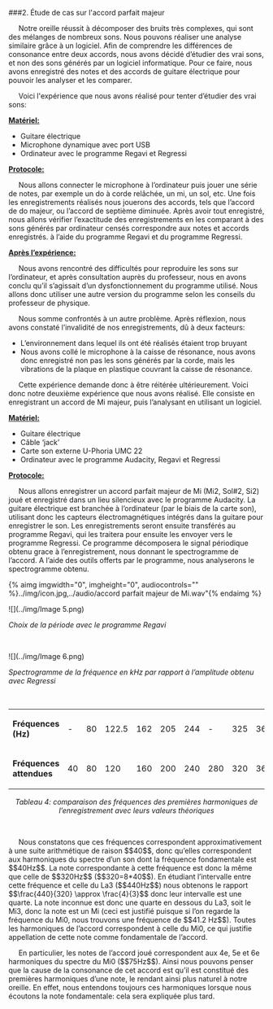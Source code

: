 ###2. Étude de cas sur l'accord parfait majeur

<p>&nbsp;&nbsp;&nbsp;&nbsp;
	Notre oreille réussit à décomposer des bruits très complexes, qui sont des mélanges de nombreux sons. Nous pouvons réaliser une analyse similaire grâce à un logiciel. Afin de comprendre les différences de consonance entre deux accords, nous avons décidé d’étudier des vrai sons, et non des sons générés par un logiciel informatique. Pour ce faire, nous avons enregistré des notes et des accords de guitare électrique pour pouvoir les analyser et les comparer.
</p>
<p>&nbsp;&nbsp;&nbsp;&nbsp;
	Voici l'expérience que nous avons réalisé pour tenter d’étudier des vrai sons:
</p>
<p>
	<strong><u>
		Matériel:
	</u></strong>
</p>
<ul>
	<li >
		Guitare électrique
	</li>
	<li >
		Microphone dynamique avec port USB
	</li>
	<li >
		Ordinateur avec le programme Regavi et Regressi
	</li>
</ul>
<p>
	<strong><u>
		Protocole:
	</u></strong>
</p>
<p>&nbsp;&nbsp;&nbsp;&nbsp;
	Nous allons connecter le microphone à l’ordinateur puis jouer une série de notes, par exemple un do à corde relâchée, un mi, un sol, etc. Une fois les enregistrements réalisés nous jouerons des accords, tels que l’accord de do majeur, ou l’accord de septième diminuée. Après avoir tout enregistré, nous allons vérifier l’exactitude des enregistrements en les comparant à des sons générés par ordinateur censés correspondre aux notes et accords enregistrés. à l’aide du programme Regavi et du programme Regressi.
</p>
<p>
	<strong><u>
		Après l’expérience:
	</u></strong>
</p>
<p>&nbsp;&nbsp;&nbsp;&nbsp;
	Nous avons rencontré des difficultés pour reproduire les sons sur l’ordinateur, et après consultation auprès du professeur, nous en avons conclu qu’il s’agissait d’un dysfonctionnement du programme utilisé. Nous allons donc utiliser une autre version du programme selon les conseils du professeur de physique.
</p>
<p>&nbsp;&nbsp;&nbsp;&nbsp;
	Nous somme confrontés à un autre problème. Après réflexion, nous avons constaté l’invalidité de nos enregistrements, dû à deux facteurs:
</p>
<ul>
	<li >
		L’environnement dans lequel ils ont été réalisés étaient trop bruyant
	</li>
	<li >
		Nous avons collé le microphone à la caisse de résonance, nous avons donc enregistré non pas les sons générés par la corde, mais les vibrations de la plaque en plastique couvrant la caisse de résonance.
	</li>
</ul>
<p>&nbsp;&nbsp;&nbsp;&nbsp;
	Cette expérience demande donc à être réitérée ultérieurement. Voici donc notre deuxième expérience que nous avons réalisé. Elle consiste en enregistrant un accord de Mi majeur, puis l’analysant en utilisant un logiciel.
</p>
<p>
	<strong><u>
		Matériel:
	</u></strong>
</p>
<ul>
	<li >
		Guitare électrique
	</li>
	<li >
		Câble ‘jack’
	</li>
	<li >
		Carte son externe U-Phoria UMC 22
	</li>
	<li >
		Ordinateur avec le programme Audacity, Regavi et Regressi
	</li>
</ul>
<p>
	<strong><u>
		Protocole:
	</u></strong>
</p>
<p>&nbsp;&nbsp;&nbsp;&nbsp;
	Nous allons enregistrer un accord parfait majeur de Mi (Mi2, Sol#2, Si2) joué et enregistré dans un lieu silencieux avec le programme Audacity. La guitare électrique est branchée à l’ordinateur (par le biais de la carte son), utilisant donc les capteurs électromagnétiques intégrés dans la guitare pour enregistrer le son. Les enregistrements seront ensuite transférés au programme Regavi, qui les traitera pour ensuite les envoyer vers le programme Regressi. Ce programme décomposera le signal périodique obtenu grace à l’enregistrement, nous donnant le spectrogramme de l’accord. A l’aide des outils offerts par le programme, nous analyserons le spectrogramme obtenu.
</p>

{% aimg imgwidth="0", imgheight="0", audiocontrols="" %}../img/icon.jpg,../audio/accord parfait majeur de Mi.wav"{% endaimg %}

![](../img/Image 5.png)
<p><em>
Choix de la période avec le programme Regavi
</em></p>
<p>
&nbsp;
</p>

![](../img/Image 6.png)
<p><em>Spectrogramme  de la fréquence en kHz par rapport à l’amplitude obtenu avec Regressi</em></p>
<p>
&nbsp;
</p>

<table>
	<tbody>
		<tr>
			<td>
				<p>
					<strong>
						Fréquences (Hz)
					</strong>
				</p>
			</td>
			<td>
				<p>
					-
				</p>
			</td>
			<td>
				<p>
					80
				</p>
			</td>
			<td>
				<p>
					122.5
				</p>
			</td>
			<td>
				<p>
					162
				</p>
			</td>
			<td>
				<p>
					205
				</p>
			</td>
			<td>
				<p>
					244
				</p>
			</td>
			<td>
				<p>
					-
				</p>
			</td>
			<td>
				<p>
					325
				</p>
			</td>
			<td>
				<p>
					368
				</p>
			</td>
			<td>
				<p>
					411
				</p>
			</td>
		</tr>
		<tr>
			<td>
				<p>
					<strong>
						Fréquences attendues
					</strong>
				</p>
			</td>
			<td>
				<p>
					40
				</p>
			</td>
			<td>
				<p>
					80
				</p>
			</td>
			<td>
				<p>
					120
				</p>
			</td>
			<td>
				<p>
					160
				</p>
			</td>
			<td>
				<p>
					200
				</p>
			</td>
			<td>
				<p>
					240
				</p>
			</td>
			<td>
				<p>
					280
				</p>
			</td>
			<td>
				<p>
					320
				</p>
			</td>
			<td>
				<p>
					360
				</p>
			</td>
			<td>
				<p>
					400
				</p>
			</td>
		</tr>
	</tbody>
</table>
<p align="center"> 
	<em>
		 Tableau 4: comparaison des fréquences des premières harmoniques de l’enregistrement avec leurs valeurs théoriques
	</em>
</p>
<p>
&nbsp;
</p>

<p>&nbsp;&nbsp;&nbsp;&nbsp;
	Nous constatons que ces fréquences correspondent approximativement à une suite arithmétique de raison $$40$$, donc qu’elles correspondent aux harmoniques du spectre d’un son dont la fréquence fondamentale est $$40Hz$$. La note correspondante à cette fréquence est donc la même que celle de $$320Hz$$ ($$320=8*40$$). En étudiant l’intervalle entre cette fréquence et celle du La3 ($$440Hz$$) nous obtenons le rapport $$\frac{440}{320} \approx \frac{4}{3}$$ donc leur intervalle est une quarte. La note inconnue est donc une quarte en dessous du La3, soit le Mi3, donc la note est un Mi (ceci est justifié puisque si l’on regarde la fréquence du Mi0, nous trouvons une fréquence de $$41.2 Hz$$). Toutes les harmoniques de l’accord correspondent à celle du Mi0, ce qui justifie appellation de cette note comme fondamentale de l’accord.
</p>
<p>&nbsp;&nbsp;&nbsp;&nbsp;
    En particulier, les notes de l’accord joué correspondent aux 4e, 5e et 6e harmoniques du spectre du Mi0 ($$75Hz$$). Ainsi nous pouvons penser que la cause de la consonance de cet accord est qu’il est constitué des premières harmoniques d’une note, le rendant ainsi plus naturel à notre oreille. En effet, nous entendons toujours ces harmoniques lorsque nous écoutons la note fondamentale: cela sera expliquée plus tard.
</p>


